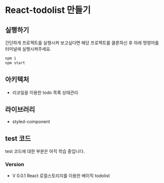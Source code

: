 # React-todolist 만들기

## 실행하기

간단하게 프로젝트를 실행시켜 보고싶다면 해당 프로젝트를 클론하신 후 아래 명령어를 터미널에 실행시켜주세요.

```bash
npm i
npm start
```

## 아키텍처

- 리코일을 이용한 todo 목록 상태관리

## 라이브러리

- styled-component

## test 코드

test 코드에 대한 부분은 아직 학습 중입니다.

### Version

- V 0.0.1 React 로컬스토리지를 이용한 베이직 todolist
